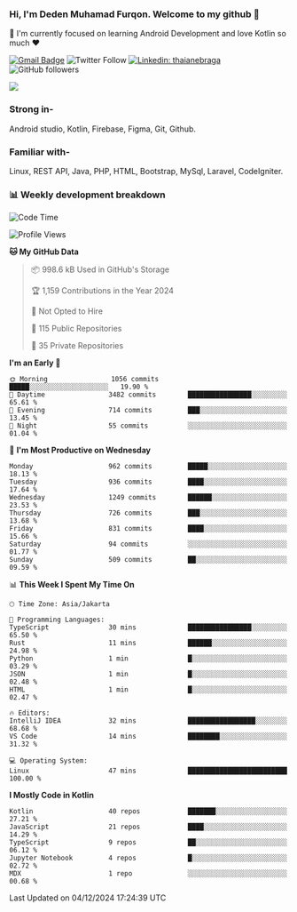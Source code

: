 ### Hi, I'm Deden Muhamad Furqon. Welcome to my github 👋

<!--
**furqoncreative/furqoncreative** is a ✨ _special_ ✨ repository because its `README.md` (this file) appears on your GitHub profile.

Here are some ideas to get you started:

- 🔭 I’m currently working on ...
- 👯 I’m looking to collaborate on ...
- 🤔 I’m looking for help with ...
- 💬 Ask me about ...
- 📫 How to reach me: ...
- 😄 Pronouns: ...
- ⚡ Fun fact: ...
-->

  🌱 I'm currently focused on learning Android Development and love Kotlin so much ❤ 

[![Gmail Badge](https://img.shields.io/badge/-furqoncreative24@gmail.com-c14438?style=flat-square&logo=Gmail&logoColor=white&link=mailto:furqoncreative24@gmail.com)](mailto:furqoncreative24@gmail.com)
![Twitter Follow](https://img.shields.io/twitter/follow/furqoncreative?label=Follow)
[![Linkedin: thaianebraga](https://img.shields.io/badge/-Deden_Muhamad_Furqon-blue?style=flat-square&logo=Linkedin&logoColor=white&link=https://www.linkedin.com/in/anmol-p-singh/)](https://www.linkedin.com/in/furqoncreative/)
![GitHub followers](https://img.shields.io/github/followers/furqoncreative?label=Follow&style=social)

<img src="https://github-readme-stats.sera5-dev.vercel.app/api?username=furqoncreative&hide=stars&show_icons=true&count_private=true&include_all_commits=true&title_color=#008080&icon_color=#008080&hide_border=true" width="">

### Strong in-

Android studio, Kotlin, Firebase, Figma, Git, Github.

### Familiar with-
Linux, REST API, Java, PHP, HTML, Bootstrap, MySql, Laravel, CodeIgniter.

### 📊 Weekly development breakdown

<!--START_SECTION:waka-->
![Code Time](http://img.shields.io/badge/Code%20Time-2%2C720%20hrs%204%20mins-blue)

![Profile Views](http://img.shields.io/badge/Profile%20Views-0-blue)

**🐱 My GitHub Data** 

> 📦 998.6 kB Used in GitHub's Storage 
 > 
> 🏆 1,159 Contributions in the Year 2024
 > 
> 🚫 Not Opted to Hire
 > 
> 📜 115 Public Repositories 
 > 
> 🔑 35 Private Repositories 
 > 
**I'm an Early 🐤** 

```text
🌞 Morning                1056 commits        █████░░░░░░░░░░░░░░░░░░░░   19.90 % 
🌆 Daytime                3482 commits        ████████████████░░░░░░░░░   65.61 % 
🌃 Evening                714 commits         ███░░░░░░░░░░░░░░░░░░░░░░   13.45 % 
🌙 Night                  55 commits          ░░░░░░░░░░░░░░░░░░░░░░░░░   01.04 % 
```
📅 **I'm Most Productive on Wednesday** 

```text
Monday                   962 commits         █████░░░░░░░░░░░░░░░░░░░░   18.13 % 
Tuesday                  936 commits         ████░░░░░░░░░░░░░░░░░░░░░   17.64 % 
Wednesday                1249 commits        ██████░░░░░░░░░░░░░░░░░░░   23.53 % 
Thursday                 726 commits         ███░░░░░░░░░░░░░░░░░░░░░░   13.68 % 
Friday                   831 commits         ████░░░░░░░░░░░░░░░░░░░░░   15.66 % 
Saturday                 94 commits          ░░░░░░░░░░░░░░░░░░░░░░░░░   01.77 % 
Sunday                   509 commits         ██░░░░░░░░░░░░░░░░░░░░░░░   09.59 % 
```


📊 **This Week I Spent My Time On** 

```text
🕑︎ Time Zone: Asia/Jakarta

💬 Programming Languages: 
TypeScript               30 mins             ████████████████░░░░░░░░░   65.50 % 
Rust                     11 mins             ██████░░░░░░░░░░░░░░░░░░░   24.98 % 
Python                   1 min               █░░░░░░░░░░░░░░░░░░░░░░░░   03.29 % 
JSON                     1 min               █░░░░░░░░░░░░░░░░░░░░░░░░   02.48 % 
HTML                     1 min               █░░░░░░░░░░░░░░░░░░░░░░░░   02.47 % 

🔥 Editors: 
IntelliJ IDEA            32 mins             █████████████████░░░░░░░░   68.68 % 
VS Code                  14 mins             ████████░░░░░░░░░░░░░░░░░   31.32 % 

💻 Operating System: 
Linux                    47 mins             █████████████████████████   100.00 % 
```

**I Mostly Code in Kotlin** 

```text
Kotlin                   40 repos            ███████░░░░░░░░░░░░░░░░░░   27.21 % 
JavaScript               21 repos            ████░░░░░░░░░░░░░░░░░░░░░   14.29 % 
TypeScript               9 repos             ██░░░░░░░░░░░░░░░░░░░░░░░   06.12 % 
Jupyter Notebook         4 repos             █░░░░░░░░░░░░░░░░░░░░░░░░   02.72 % 
MDX                      1 repo              ░░░░░░░░░░░░░░░░░░░░░░░░░   00.68 % 
```




 Last Updated on 04/12/2024 17:24:39 UTC
<!--END_SECTION:waka-->
